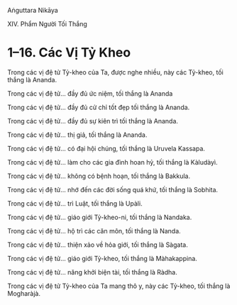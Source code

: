 Aṅguttara Nikāya

XIV. Phẩm Người Tối Thắng

# 1–16. Các Vị Tỷ Kheo

Trong các vị đệ tử Tỷ-kheo của Ta, được nghe nhiều, này các Tỷ-kheo, tối thắng là Ananda.

Trong các vị đệ tử... đầy đủ ức niệm, tối thắng là Ananda

Trong các vị đệ tử... đầy đủ cử chỉ tốt đẹp tối thắng là Ananda.

Trong các vị đệ tử... đầy đủ sự kiên trì tối thắng là Ananda.

Trong các vị đệ tử... thị giả, tối thắng là Ananda.

Trong các vị đệ tử... có đại hội chúng, tối thắng là Uruvela Kassapa.

Trong các vị đệ tử... làm cho các gia đình hoan hỷ, tối thắng là Kàludàyì.

Trong các vị đệ tử... không có bệnh hoạn, tối thắng là Bakkula.

Trong các vị đệ tử... nhớ đến các đời sống quá khứ, tối thắng là Sobhita.

Trong các vị đệ tử... trì Luật, tối thắng là Upàli.

Trong các vị đệ tử... giáo giới Tỷ-kheo-ni, tối thắng là Nandaka.

Trong các vị đệ tử... hộ trì các căn môn, tối thắng là Nanda.

Trong các vị đệ tử... thiện xảo về hỏa giới, tối thắng là Sàgata.

Trong các vị đệ tử... giáo giới Tỷ-kheo, tối thắng là Màhakappina.

Trong các vị đệ tử... năng khởi biện tài, tối thắng là Ràdha.

Trong các vị đệ tử Tỷ-kheo của Ta mang thô y, này các Tỷ-kheo, tối thắng là Mogharàjà.

